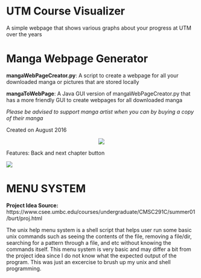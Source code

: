 # UTM Course Visualizer

A simple webpage that shows various graphs about your progress at UTM over the years



# Manga Webpage Generator

<p><b>mangaWebPageCreator.py</b>: A script to create a webpage for all your downloaded manga or pictures that are stored locally</p>
<p><b>mangaToWebPage</b>: A Java GUI version of mangaWebPageCreator.py that has a more friendly GUI to create webpages for all downloaded manga</p
<p><i>Please be advised to support manga artist when you can by buying a copy of their manga</i></p>
<p>Created on August 2016<p/>
<p><center><img src = 'https://github.com/zakuArbor/MiniScripts/tree/master/images/manga_web.gif'></p></center>
<p>Features: Back and next chapter button</p>
<p><img src = 'https://github.com/zakuArbor/MiniScripts/tree/master/images/manga_controls.PNG'></p>


<p><h1><b>MENU SYSTEM</b></h1></p>
<p><b>Project Idea Source:</b> https://www.csee.umbc.edu/courses/undergraduate/CMSC291C/summer01/burt/proj.html</p>
The unix help menu system is a shell script that helps user run some basic unix commands such as seeing the contents of the file, removing a file/dir, searching for a pattern through a file, and etc without knowing the commands itself. This menu system is very basic and may differ a bit from the project idea since I do not know what the expected output of the program. This was just an excercise to brush up my unix and shell programming.

